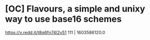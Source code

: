# [OC] Flavours, a simple and unixy way to use base16 schemes
https://v.redd.it/t8q6fn74l2v51
111 | 1603586120.0

